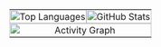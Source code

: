 


<table>
  <tr>
    <td style="padding: 0; text-align: center;">
      <a href="https://github.com/anuraghazra/github-readme-stats">
        <img src="https://github-readme-stats.vercel.app/api/top-langs/?username=chungSungMin&layout=donut&show_icons=true&theme=material-palenight&hide_border=true&bg_color=20232a&icon_color=58A6FF&text_color=fff&title_color=58A6FF&count_private=true&exclude_repo=Face-Transfer-Application" width="100%" alt="Top Languages" />
      </a>
    </td>
    <td style="padding: 0; text-align: center;">
      <a href="https://github.com/anuraghazra/github-readme-stats">
        <img src="https://github-readme-stats.vercel.app/api?username=chungSungMin&show_icons=true&theme=material-palenight&hide_border=true&bg_color=20232a&icon_color=58A6FF&text_color=fff&title_color=58A6FF&count_private=true" width="100%" alt="GitHub Stats" />
      </a>
    </td>
  </tr>
  <tr>
    <td colspan="2" style="padding: 0; text-align: center;">
      <a href="https://github.com/ashutosh00710/github-readme-activity-graph">
        <img src="https://github-readme-activity-graph.vercel.app/graph?username=chungSungMin&theme=react-dark&bg_color=20232a&hide_border=true&line=58A6FF&color=58A6FF" width="100%" alt="Activity Graph"/>
      </a>
    </td>
  </tr>
</table>
